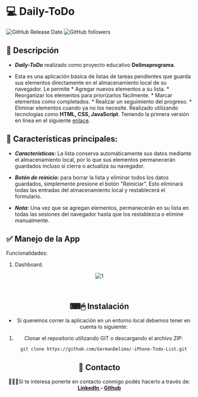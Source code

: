 # 💻 Daily-ToDo

![GitHub Release Date](https://img.shields.io/github/release-date/GermanDelima/FrontEnd) ![GitHub followers](https://img.shields.io/github/followers/germandelima?style=social)

## 📝 Descripción
- ***Daily-ToDo*** realizado como proyecto educativo **Delimaprograma**.

- Esta es una aplicación básica de listas de tareas pendientes que guarda sus elementos directamente en el almacenamiento local de su navegador. Le permite * Agregar nuevos elementos a su lista. * Reorganizar los elementos para priorizarlos fácilmente. * Marcar elementos como completados. * Realizar un seguimiento del progreso. * Eliminar elementos cuando ya no los necesite.  Realizado utilizando tecnologías como **HTML, CSS, JavaScript**. Teniendo la primera versión en línea en el siguiente [enlace](https://dl-task-list.netlify.app/ "enlace").

## 📝 Características principales:
- ***Características:*** La lista conserva automáticamente sus datos mediante el almacenamiento local, por lo que sus elementos permanecerán guardados incluso si cierra o actualiza su navegador.

- ***Botón de reinicio:*** para borrar la lista y eliminar todos los datos guardados, simplemente presione el botón "Reiniciar". Esto eliminará todas las entradas del almacenamiento local y restablecerá el formulario.

- ***Nota:*** Una vez que se agregan elementos, permanecerán en su lista en todas las sesiones del navegador hasta que los restablezca o elimine manualmente.

## ✅ Manejo de la App
Funcionalidades:
1. Dashboard.
<div align="center">

![1](Dashboard.png)


<br>

## ⌨🖱 Instalación
- Si queremos correr la aplicación en un entorno local debemos tener en cuenta lo siguiente: 

1. Clonar el repositorio utilizando GIT o descargando el archivo ZIP:

    `git clone https://github.com/GermanDelima/-iPhone-Todo-List.git`

## 📩 Contacto
🙋🏻‍♂️Si te interesa ponerte en contacto conmigo podés hacerlo a través de:
**[LinkedIn ](https://www.linkedin.com/in/jos%C3%ADasgerm%C3%A1ndelima/) - [Github ](https://github.com/GermanDelima?tab=repositories)**
